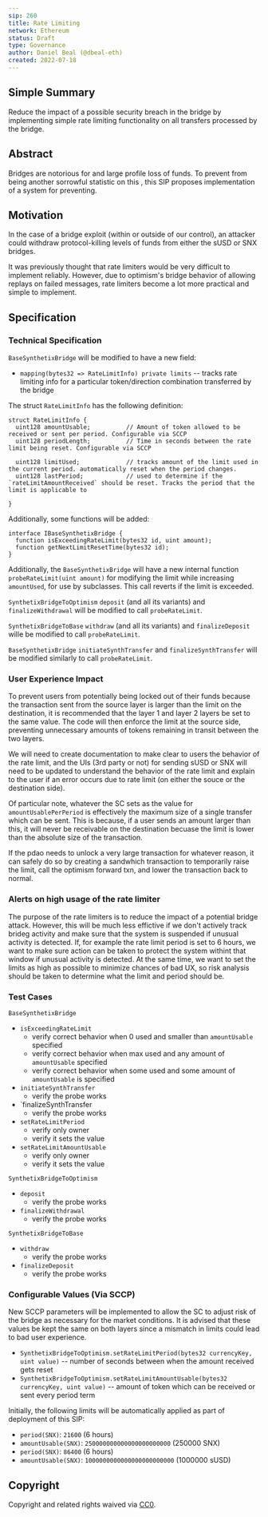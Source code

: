 ```yaml
---
sip: 260
title: Rate Limiting
network: Ethereum
status: Draft
type: Governance
author: Daniel Beal (@dbeal-eth)
created: 2022-07-18
---
```

<!--You can leave these HTML comments in your merged SIP and delete the visible duplicate text guides, they will not appear and may be helpful to refer to if you edit it again. This is the suggested template for new SIPs. Note that an SIP number will be assigned by an editor. When opening a pull request to submit your SIP, please use an abbreviated title in the filename, `sip-draft_title_abbrev.md`. The title should be 44 characters or less.-->

## Simple Summary

<!--"If you can't explain it simply, you don't understand it well enough." Simply describe the outcome the proposed changes intends to achieve. This should be non-technical and accessible to a casual community member.-->

Reduce the impact of a possible security breach in the bridge by implementing simple rate limiting functionality on all transfers processed by the bridge.

## Abstract
<!--A short (~200 word) description of the proposed change, the abstract should clearly describe the proposed change. This is what *will* be done if the SIP is implemented, not *why* it should be done or *how* it will be done. If the SIP proposes deploying a new contract, write, "we propose to deploy a new contract that will do x".-->

Bridges are notorious for and large profile loss of funds. To prevent from being another sorrowful statistic on this , this SIP proposes implementation of
a system for preventing. 

## Motivation
<!--This is the problem statement. This is the *why* of the SIP. It should clearly explain *why* the current state of the protocol is inadequate.  It is critical that you explain *why* the change is needed, if the SIP proposes changing how something is calculated, you must address *why* the current calculation is innaccurate or wrong. This is not the place to describe how the SIP will address the issue!-->

In the case of a bridge exploit (within or outside of our control), an attacker could withdraw protocol-killing levels of funds from either the sUSD or SNX
bridges. 

It was previously thought that rate limiters would be very difficult to implement reliably. However, due to optimism's bridge behavior of allowing replays
on failed messages, rate limiters become a lot more practical and simple to implement.

## Specification

<!--The specification should describe the syntax and semantics of any new feature, there are five sections
1. Overview
2. Rationale
3. Technical Specification
4. Test Cases
5. Configurable Values
-->


### Technical Specification

<!--The technical specification should outline the public API of the changes proposed. That is, changes to any of the interfaces Synthetix currently exposes or the creations of new ones.-->

`BaseSynthetixBridge` will be modified to have a new field:

* `mapping(bytes32 => RateLimitInfo) private limits` -- tracks rate limiting info for a particular token/direction combination transferred by the bridge

The struct `RateLimitInfo` has the following definition:

```
struct RateLimitInfo {
  uint128 amountUsable;          // Amount of token allowed to be received or sent per period. Configurable via SCCP
  uint128 periodLength;          // Time in seconds between the rate limit being reset. Configurable via SCCP

  uint128 limitUsed;             // tracks amount of the limit used in the current period. automatically reset when the period changes.
  uint128 lastPeriod;            // used to determine if the `rateLimitAmountReceived` should be reset. Tracks the period that the limit is applicable to
  
}
```

Additionally, some functions will be added:

```
interface IBaseSynthetixBridge {
  function isExceedingRateLimit(bytes32 id, uint amount);
  function getNextLimitResetTime(bytes32 id);
}
```

Additionally, the `BaseSynthetixBridge` will have a new internal function `probeRateLimit(uint amount)` for modifying the limit while increasing `amountUsed`, for use by subclasses. This call
reverts if the limit is exceeded.


`SynthetixBridgeToOptimism` `deposit` (and all its variants) and `finalizeWithdrawal` will be modified to call `probeRateLimit`.

`SynthetixBridgeToBase` `withdraw` (and all its variants) and `finalizeDeposit` wille be modified to call `probeRateLimit`.

`BaseSynthetixBridge` `initiateSynthTransfer` and `finalizeSynthTransfer` will be modified similarly to call `probeRateLimit`.


### User Experience Impact

To prevent users from potentially being locked out of their funds because the transaction sent from the source layer is larger than the limit on the destination,
it is recommended that the layer 1 and layer 2 layers be set to the same value. The code will then enforce the limit at the source side, preventing unnecessary amounts of
tokens remaining in transit between the two layers.

We will need to create documentation to make clear to users the behavior of the rate limit, and the UIs (3rd party or not) for sending sUSD or SNX will need to be 
updated to understand the behavior of the rate limit and explain to the user if an error occurs due to rate limit (on either the souce or the destination side).

Of particular note, whatever the SC sets as the value for `amountUsablePerPeriod` is effectively the maximum size of a single transfer which can be sent. This is because,
if a user sends an amount larger than this, it will never be receivable on the destination becuase the limit is lower than the absolute size of the transaction.

If the pdao needs to unlock a very large transaction for whatever reason, it can safely do so by creating a sandwhich transaction to temporarily raise the limit, call the optimism
forward txn, and lower the transaction back to normal.

### Alerts on high usage of the rate limiter

The purpose of the rate limiters is to reduce the impact of a potential bridge attack. However, this will be much less effictive if we don't actively track brideg
activity and make sure that the system is suspended if unusual activity is detected. If, for example the rate limit period is set to 6 hours, we want to make sure
action can be taken to protect the system withint that window if unusual activity is detected. At the same time, we want to set the limits as high as possible to minimize
chances of bad UX, so risk analysis should be taken to determine what the limit and period should be.

### Test Cases

`BaseSynthetixBridge`
* `isExceedingRateLimit`
  * verify correct behavior when 0 used and smaller than `amountUsable` specified
  * verify correct behavior when max used and any amount of `amountUsable` specified
  * verify correct behavior when some used and some amount of `amountUsable` is specified
* `initiateSynthTransfer`
  * verify the probe works
* `finalizeSynthTransfer
  * verify the probe works
* `setRateLimitPeriod`
  * verify only owner
  * verify it sets the value
* `setRateLimitAmountUsable`
  * verify only owner
  * verify it sets the value
  
`SynthetixBridgeToOptimism`
* `deposit`
  * verify the probe works
* `finalizeWithdrawal`
  * verify the probe works
  
`SynthetixBridgeToBase`
* `withdraw`
  * verify the probe works
* `finalizeDeposit`
  * verify the probe works

### Configurable Values (Via SCCP)

<!--Please list all values configurable via SCCP under this implementation.-->

New SCCP parameters will be implemented to allow the SC to adjust risk of the bridge as necessary for the market conditions. It is advised that these
values be kept the same on both layers since a mismatch in limits could lead to bad user experience.

* `SynthetixBridgeToOptimism.setRateLimitPeriod(bytes32 currencyKey, uint value)` -- number of seconds between when the amount received gets reset
* `SynthetixBridgeToOptimism.setRateLimitAmountUsable(bytes32 currencyKey, uint value)` -- amount of token which can be received or sent every period term

Initially, the following limits will be automatically applied as part of deployment of this SIP:

* `period(SNX)`: `21600` (6 hours)
* `amountUsable(SNX)`: `250000000000000000000000` (250000 SNX)
* `period(SNX)`: `86400` (6 hours)
* `amountUsable(SNX)`: `1000000000000000000000000` (1000000 sUSD)

## Copyright

Copyright and related rights waived via [CC0](https://creativecommons.org/publicdomain/zero/1.0/).
